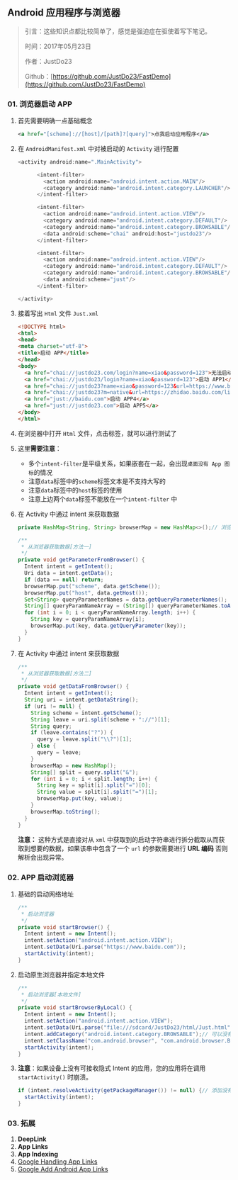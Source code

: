 ## Android 应用程序与浏览器

> 引言：这些知识点都比较简单了，感觉是强迫症在驱使着写下笔记。
>
> 时间：2017年05月23日
>
> 作者：JustDo23
>
> Github：[https://github.com/JustDo23/FastDemo](https://github.com/JustDo23/FastDemo)

### 01. 浏览器启动 APP

1. 首先需要明确一点基础概念

   ```xml
   <a href="[scheme]://[host]/[path]?[query]">点我启动应用程序</a> 
   ```

2. 在 `AndroidManifest.xml` 中对被启动的 `Activity` 进行配置

   ```java
   <activity android:name=".MainActivity">

         <intent-filter>
           <action android:name="android.intent.action.MAIN"/>
           <category android:name="android.intent.category.LAUNCHER"/>
         </intent-filter>

         <intent-filter>
           <action android:name="android.intent.action.VIEW"/>
           <category android:name="android.intent.category.DEFAULT"/>
           <category android:name="android.intent.category.BROWSABLE"/>
           <data android:scheme="chai" android:host="justdo23"/>
         </intent-filter>

         <intent-filter>
           <action android:name="android.intent.action.VIEW"/>
           <category android:name="android.intent.category.DEFAULT"/>
           <category android:name="android.intent.category.BROWSABLE"/>
           <data android:scheme="just"/>
         </intent-filter>

   </activity>
   ```

3. 接着写出 `Html` 文件 `Just.xml`

   ```html
   <!DOCTYPE html>
   <html>
   <head>
   <meta charset="utf-8">
   <title>启动 APP</title>
   </head>
   <body>
     <a href="chai://justdo23.com/login?name=xiao&password=123">无法启动</a>
     <a href="chai://justdo23/login?name=xiao&password=123">启动 APP1</a>
     <a href="chai://justdo23?name=xiao&password=123&url=https://www.baidu.com">启动 APP2</a>
     <a href="chai://justdo23?m=native&url=https://zhidao.baidu.com/list?cid=103106">启动 APP3</a>
     <a href="just://baidu.com">启动 APP4</a>
     <a href="just://justdo23.com">启动 APP5</a>
   </body>
   </html>
   ```

4. 在浏览器中打开 `Html` 文件，点击标签，就可以进行测试了

5. 这里**需要注意**：

   - 多个`intent-filter`是平级关系，如果嵌套在一起，会出现`桌面没有 App 图标`的情况
   - 注意`data`标签中的`scheme`标签文本是不支持大写的
   - 注意`data`标签中的`host`标签的使用
   - 注意上边两个`data`标签不能放在一个`intent-filter` 中

6. 在 Activity 中通过 intent 来获取数据

   ```java
   private HashMap<String, String> browserMap = new HashMap<>();// 浏览器数据

   /**
    * 从浏览器获取数据[方法一]
    */
   private void getParameterFromBrowser() {
     Intent intent = getIntent();
     Uri data = intent.getData();
     if (data == null) return;
     browserMap.put("scheme", data.getScheme());
     browserMap.put("host", data.getHost());
     Set<String> queryParameterNames = data.getQueryParameterNames();
     String[] queryParamNameArray = (String[]) queryParameterNames.toArray();
     for (int i = 0; i < queryParamNameArray.length; i++) {
       String key = queryParamNameArray[i];
       browserMap.put(key, data.getQueryParameter(key));
     }
   }
   ```

7. 在 Activity 中通过 intent 来获取数据

   ```java
   /**
    * 从浏览器获取数据[方法二]
    */
   private void getDataFromBrowser() {
     Intent intent = getIntent();
     String uri = intent.getDataString();
     if (uri != null) {
       String scheme = intent.getScheme();
       String leave = uri.split(scheme + "://")[1];
       String query;
       if (leave.contains("?")) {
         query = leave.split("\\?")[1];
       } else {
         query = leave;
       }
       browserMap = new HashMap();
       String[] split = query.split("&");
       for (int i = 0; i < split.length; i++) {
         String key = split[i].split("=")[0];
         String value = split[i].split("=")[1];
         browserMap.put(key, value);
       }
       browserMap.toString();
     }
   }
   ```

   **注意：** 这种方式是直接对从 `xml` 中获取到的启动字符串进行拆分截取从而获取到想要的数据，如果该串中包含了一个 `url` 的参数需要进行 **URL 编码** 否则解析会出现异常。


### 02. APP 启动浏览器 

1. 基础的启动网络地址

   ```java
   /**
    * 启动浏览器
    */
   private void startBrowser() {
     Intent intent = new Intent();
     intent.setAction("android.intent.action.VIEW");
     intent.setData(Uri.parse("https://www.baidu.com"));
     startActivity(intent);
   }
   ```

2. 启动原生浏览器并指定本地文件

   ```java
   /**
    * 启动浏览器[本地文件]
    */
   private void startBrowserByLocal() {
     Intent intent = new Intent();
     intent.setAction("android.intent.action.VIEW");
     intent.setData(Uri.parse("file:///sdcard/JustDo23/html/Just.html"));// 指定本地的数据源
     intent.addCategory("android.intent.category.BROWSABLE");// 可以没有
     intent.setClassName("com.android.browser", "com.android.browser.BrowserActivity");// 指定启动原生的浏览器[没有就启动不了浏览器]
     startActivity(intent);
   }
   ```

3. **注意**：如果设备上没有可接收隐式 Intent 的应用，您的应用将在调用 `startActivity()` 时崩溃。

   ```java
   if (intent.resolveActivity(getPackageManager()) != null) {// 添加没有的判断防止崩溃
     startActivity(intent);
   }
   ```


### 03. 拓展

1. **DeepLink**
2. **App Links**
3. **App Indexing**
4. [Google Handling App Links](https://developer.android.com/training/app-links/index.html)
5. [Google Add Android App Links](https://developer.android.com/studio/write/app-link-indexing.html)


